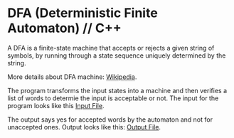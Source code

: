 # DFA (Deterministic Finite Automaton) // C++

A DFA is a finite-state machine that accepts or rejects a given string of symbols, by running through a state sequence uniquely determined by the string.

More details about DFA machine: [Wikipedia](https://en.wikipedia.org/wiki/Deterministic_finite_automaton).

The program transforms the input states into a machine and then verifies a list of words to determie the input is acceptable or not. The input for the program looks like this [Input File](dfa_lfa/lfa_in).

The output says yes for accepted words by the automaton and not for unaccepted ones. Output looks like this: [Output File](dfa_lfa/lfa_out).
